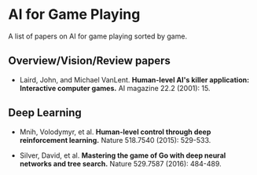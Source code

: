# AI for Game Playing
A list of papers on AI for game playing sorted by game.

## Overview/Vision/Review papers

* Laird, John, and Michael VanLent. **Human-level AI's killer application: Interactive computer games.** AI magazine 22.2 (2001): 15.


## Deep Learning

* Mnih, Volodymyr, et al. **Human-level control through deep reinforcement learning.** Nature 518.7540 (2015): 529-533.

* Silver, David, et al. **Mastering the game of Go with deep neural networks and tree search.** Nature 529.7587 (2016): 484-489.
